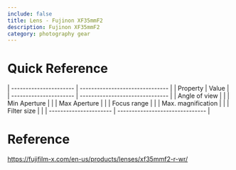 ```yaml
---
include: false
title: Lens - Fujinon XF35mmF2
description: Fujinon XF35mmF2
category: photography gear
---
```


# Quick Reference

| ---------------------- | ------------------------------- |
| Property               | Value                           |
| ---------------------- | ------------------------------- |
| Angle of view          |                                 |
| Min Aperture           |                                 |
| Max Aperture           |                                 |
| Focus range            |                                 |
| Max. magnification     |                                 |
| Filter size            |                                 |
| ---------------------- | ------------------------------- |


# Reference
https://fujifilm-x.com/en-us/products/lenses/xf35mmf2-r-wr/
